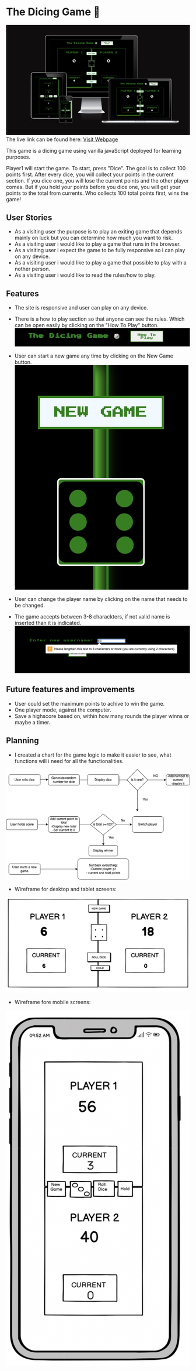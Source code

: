 # The Dicing Game 🎲 #

![responsive screenshot](docs/dicing-game-responsive.png "responsive screenshot")
The live link can be found here: 
[Visit Webpage](https://tamassomi.github.io/the-dicing-game/)

This game is a dicing game using vanilla javaScript deployed for learning purposes.

Player1 will start the game. To start, press "Dice". The goal is to collect 100 points first. After every dice, you will collect your points in the current section. If you dice one, you will lose the current points and the other player comes. But if you hold your points before you dice one, you will get your points to the total from currents. Who collects 100 total points first, wins the game!

## User Stories ##

* As a visiting user the purpose is to play an exiting game that depends mainly on luck but you can determine how much you want to risk.
* As a visiting user i would like to play a game that runs in the browser.
* As a visiting user i expect the game to be fully responsive so i can play on any device.
* As a visiting user i would like to play a game that possible to play with a nother person.
* As a visiting user i would like to read the rules/how to play.

## Features ##

* The site is responsive and user can play on any device.

* There is a how to play section so that anyone can see the rules. Which can be open easily by clicking on the "How To Play" button.
![How to play screenshot](docs/how-to-play-screenshot.png "How to play screenshot")

* User can start a new game any time by clicking on the New Game button.
![New game button screenshot](docs/new-game-button-screenshot.png "New game button screenshot")

* User can change the player name by clicking on the name that needs to be changed.
* The game accepts between 3-8 charackters, if not valid name is inserted than it is indicated.
![Non valid username screenshot](docs/non-valid-player-name-screenshot.png "Non valid username screenshot")


## Future features and improvements ##

* User could set the maximum points to achive to win the game.
* One player mode, against the computer.
* Save a highscore based on, within how many rounds the player winns or maybe a timer.

## Planning ## 

* I created a chart for the game logic to make it easier to see, what functions will i need for all the functionalities.

![javaScript logic chartsheet](docs/dicing-game-chart.png "js chartsheet")


* Wireframe for desktop and tablet screens:

![dektop and tablet wireframe](docs/dicing-game-desktop.png "dektop and tablet wireframe")


* Wireframe fore mobile screens:

![mobile wireframe](docs/dicing-game-mobile.png "mobile wireframe")





 